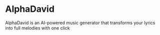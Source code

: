 # AlphaDavid
AlphaDavid is an AI-powered music generator that transforms your lyrics into full melodies with one click
